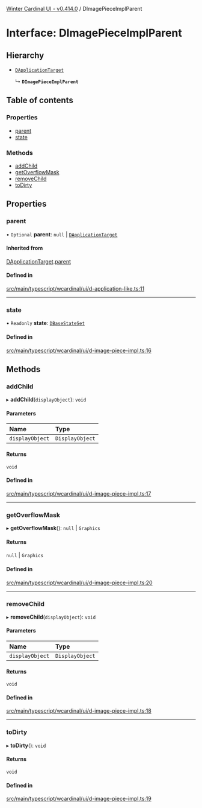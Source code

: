 [Winter Cardinal UI - v0.414.0](../index.md) / DImagePieceImplParent

# Interface: DImagePieceImplParent

## Hierarchy

- [`DApplicationTarget`](DApplicationTarget.md)

  ↳ **`DImagePieceImplParent`**

## Table of contents

### Properties

- [parent](DImagePieceImplParent.md#parent)
- [state](DImagePieceImplParent.md#state)

### Methods

- [addChild](DImagePieceImplParent.md#addchild)
- [getOverflowMask](DImagePieceImplParent.md#getoverflowmask)
- [removeChild](DImagePieceImplParent.md#removechild)
- [toDirty](DImagePieceImplParent.md#todirty)

## Properties

### parent

• `Optional` **parent**: ``null`` \| [`DApplicationTarget`](DApplicationTarget.md)

#### Inherited from

[DApplicationTarget](DApplicationTarget.md).[parent](DApplicationTarget.md#parent)

#### Defined in

[src/main/typescript/wcardinal/ui/d-application-like.ts:11](https://github.com/winter-cardinal/winter-cardinal-ui/blob/v0.414.0/src/main/typescript/wcardinal/ui/d-application-like.ts#L11)

___

### state

• `Readonly` **state**: [`DBaseStateSet`](DBaseStateSet.md)

#### Defined in

[src/main/typescript/wcardinal/ui/d-image-piece-impl.ts:16](https://github.com/winter-cardinal/winter-cardinal-ui/blob/v0.414.0/src/main/typescript/wcardinal/ui/d-image-piece-impl.ts#L16)

## Methods

### addChild

▸ **addChild**(`displayObject`): `void`

#### Parameters

| Name | Type |
| :------ | :------ |
| `displayObject` | `DisplayObject` |

#### Returns

`void`

#### Defined in

[src/main/typescript/wcardinal/ui/d-image-piece-impl.ts:17](https://github.com/winter-cardinal/winter-cardinal-ui/blob/v0.414.0/src/main/typescript/wcardinal/ui/d-image-piece-impl.ts#L17)

___

### getOverflowMask

▸ **getOverflowMask**(): ``null`` \| `Graphics`

#### Returns

``null`` \| `Graphics`

#### Defined in

[src/main/typescript/wcardinal/ui/d-image-piece-impl.ts:20](https://github.com/winter-cardinal/winter-cardinal-ui/blob/v0.414.0/src/main/typescript/wcardinal/ui/d-image-piece-impl.ts#L20)

___

### removeChild

▸ **removeChild**(`displayObject`): `void`

#### Parameters

| Name | Type |
| :------ | :------ |
| `displayObject` | `DisplayObject` |

#### Returns

`void`

#### Defined in

[src/main/typescript/wcardinal/ui/d-image-piece-impl.ts:18](https://github.com/winter-cardinal/winter-cardinal-ui/blob/v0.414.0/src/main/typescript/wcardinal/ui/d-image-piece-impl.ts#L18)

___

### toDirty

▸ **toDirty**(): `void`

#### Returns

`void`

#### Defined in

[src/main/typescript/wcardinal/ui/d-image-piece-impl.ts:19](https://github.com/winter-cardinal/winter-cardinal-ui/blob/v0.414.0/src/main/typescript/wcardinal/ui/d-image-piece-impl.ts#L19)
